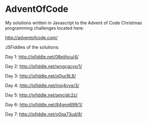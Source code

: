 # AdventOfCode

My solutions written in Javascript to the Advent of Code Christmas programming challenges located here:

http://adventofcode.com/

JSFiddles of the solutions:

Day 1:
http://jsfiddle.net/08ejjhcu/4/

Day 2:
http://jsfiddle.net/wngcgcvx/1/

Day 3:
http://jsfiddle.net/x0jur9L8/

Day 4:
http://jsfiddle.net/jnsj4vvq/3/

Day 5:
http://jsfiddle.net/amcjdc2z/

Day 6:
http://jsfiddle.net/84gnn699/1/

Day 7:
http://jsfiddle.net/o0qa73ud/8/

